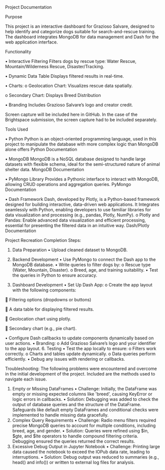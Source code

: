 Project Documentation 

Purpose

This project is an interactive dashboard for Grazioso Salvare, designed to help identify and categorize dogs suitable for search-and-rescue training. The dashboard integrates MongoDB for data management and Dash for the web application interface.

Functionality 

•	Interactive Filtering
Filters dogs by rescue type: Water Rescue, Mountain/Wilderness Rescue, Disaster/Tracking.

•	Dynamic Data Table
 Displays filtered results in real-time.
 
•	Charts:
 o	Geolocation Chart: Visualizes rescue data spatially.
 
 o	Secondary Chart: Displays Breed Distribution

•	Branding
Includes Grazioso Salvare’s logo and creator credit.

Screen capture will be included here in GitHub. In the case of the Brightspace submission, the screen capture had to be included separately.

Tools Used

•	Python
Python is an object-oriented programming language, used in this project to manipulate the database with more complex logic than MongoDB alone offers
Python Documentation

•	MongoDB
MongoDB is a NoSQL database designed to handle large datasets with flexible schema, ideal for the semi-structured nature of animal shelter data.
MongoDB Documentation 

•	PyMongo Library
Provides a Pythonic interface to interact with MongoDB, allowing CRUD operations and aggregation queries.
PyMongo Documentation 

•	Dash Framework
Dash, developed by Plotly, is a Python-based framework designed for building interactive, data-driven web applications. It Integrates seamlessly with Python, enabling developers to use familiar libraries for data visualization and processing (e.g., pandas, Plotly, NumPy).
o	Plotly and Pandas: Enable advanced data visualization and efficient processing, essential for presenting the filtered data in an intuitive way.
Dash/Plotly Documentation
 
Project Recreation
Completion Steps:
1. Data Preparation
•	Upload cleaned dataset to MongoDB.
2. Backend Development
•	Use PyMongo to connect the Dash app to the MongoDB database.
•	Write queries to filter dogs by:
o	Rescue type (Water, Mountain, Disaster).
o	Breed, age, and training suitability.
•	Test the queries in Python to ensure accuracy.

4. Dashboard Development
•	Set Up Dash App:
o	Create the app layout with the following components:

 	Filtering options (dropdowns or buttons)

 	A data table for displaying filtered results.
 
 	Geolocation chart using plotly.
 
 	Secondary chart (e.g., pie chart).
 
•	Configure Dash callbacks to update components dynamically based on user actions.
•	Branding:
o	Add Grazioso Salvare’s logo and your identifier to the app layout.
6. Testing
•	Test the app locally to ensure:
o	Filters work correctly.
o	Charts and tables update dynamically.
o	Data queries perform efficiently.
•	Debug any issues with rendering or callbacks.

Troubleshooting:
The following problems were encountered and overcome in the initial development of the project. Included are the methods used to navigate each issue. 
1. Empty or Missing DataFrames
•	Challenge: Initially, the DataFrame was empty or missing expected columns like 'breed', causing KeyError or logic errors in callbacks.
•	Solution: Debugging was added to check the output of database queries and the structure of the DataFrame. Safeguards like default empty DataFrames and conditional checks were implemented to handle missing data gracefully.
2. Complex Query Requirements
•	Challenge: Radio menu filters required precise MongoDB queries to account for multiple conditions, including breed, age, and gender.
•	Solution: Queries were refined using $in, $gte, and $lte operators to handle compound filtering criteria. Debugging ensured the queries returned the correct results.
3. Excessive Debug Output in Jupyter Notebook
•	Challenge: Printing large data caused the notebook to exceed the IOPub data rate, leading to interruptions.
•	Solution: Debug output was reduced to summaries (e.g., head() and info()) or written to external log files for analysis.

